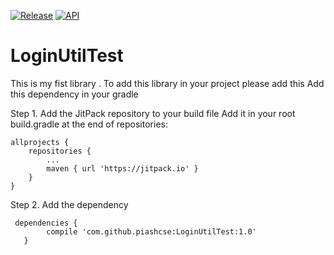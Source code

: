 [![Release](https://img.shields.io/github/release/PhilJay/MPAndroidChart.svg?style=flat)](https://jitpack.io/#piashcse/LoginUtilTest/1.0)      [![API](https://img.shields.io/badge/API-8%2B-green.svg?style=flat)](https://android-arsenal.com/api?level=8)

# LoginUtilTest
This is my fist library . To add this library in your project please add this Add this dependency in your gradle 

Step 1. Add the JitPack repository to your build file
Add it in your root build.gradle at the end of repositories:

	allprojects {
		repositories {
			...
			maven { url 'https://jitpack.io' }
		}
	}
  
  Step 2. Add the dependency
  
 	 dependencies {
	        compile 'com.github.piashcse:LoginUtilTest:1.0'
	   }

